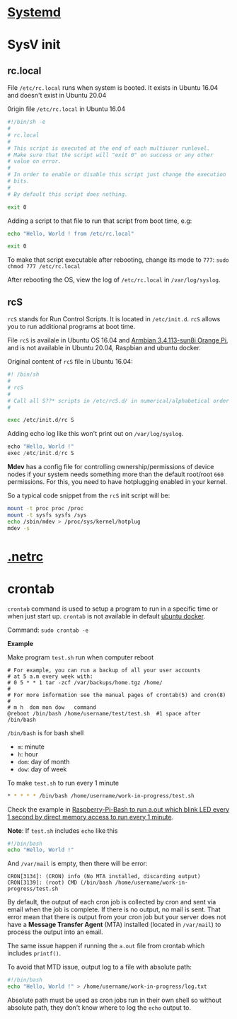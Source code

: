 # [Systemd](Systemd.md)
# SysV init 
## rc.local
File ``/etc/rc.local`` runs when system is booted. It exists in Ubuntu 16.04 and doesn't exist in Ubuntu 20.04 

0rigin file ``/etc/rc.local`` in Ubuntu 16.04

```sh
#!/bin/sh -e
#
# rc.local
#
# This script is executed at the end of each multiuser runlevel.
# Make sure that the script will "exit 0" on success or any other
# value on error.
#
# In order to enable or disable this script just change the execution
# bits.
#
# By default this script does nothing.

exit 0
```

Adding a script to that file to run that script from boot time, e.g:

```sh
echo "Hello, World ! from /etc/rc.local"

exit 0
```

To make that script executable after rebooting, change its mode to ``777``: ``sudo chmod 777 /etc/rc.local``

After rebooting the OS, view the log of ``/etc/rc.local`` in ``/var/log/syslog``.
## rcS
``rcS`` stands for Run Control Scripts. It is located in ``/etc/init.d``. ``rcS`` allows you to run additional programs at boot time.

File ``rcS`` is availale in Ubuntu OS 16.04 and [Armbian 3.4.113-sun8i Orange Pi](https://github.com/TranPhucVinh/Orange-Pi), and is not available in Ubuntu 20.04, Raspbian and ubuntu docker.

Original content of ``rcS`` file in Ubuntu 16.04:

```sh
#! /bin/sh
#
# rcS
#
# Call all S??* scripts in /etc/rcS.d/ in numerical/alphabetical order
#

exec /etc/init.d/rc S
```

Adding echo log like this won't print out on ``/var/log/syslog``.

```c
echo "Hello, World !"
exec /etc/init.d/rc S
```
**Mdev** has a config file for controlling ownership/permissions of device nodes if your system needs something more than the default root/root ``660`` permissions. For this, you need to have hotplugging enabled in your kernel.

So a typical code snippet from the ``rcS`` init script will be:
```sh
mount -t proc proc /proc
mount -t sysfs sysfs /sys
echo /sbin/mdev > /proc/sys/kernel/hotplug
mdev -s
```
# [.netrc](.netrc.md)
# crontab

``crontab`` command is used to setup a program to run in a specific time or when just start up. ``crontab`` is not available in default [ubuntu docker](https://github.com/TranPhucVinh/Linux-Shell/blob/master/Docker/ubuntu%20docker.md).

Command: ``sudo crontab -e``

**Example**

Make program ``test.sh`` run when computer reboot

```
# For example, you can run a backup of all your user accounts
# at 5 a.m every week with:
# 0 5 * * 1 tar -zcf /var/backups/home.tgz /home/
#
# For more information see the manual pages of crontab(5) and cron(8)
#
# m h  dom mon dow   command
@reboot /bin/bash /home/username/test/test.sh  #1 space after /bin/bash
```

``/bin/bash`` is for bash shell

* ``m``: minute
* ``h``: hour
* ``dom``: day of month
* ``dow``: day of week

To make ``test.sh`` to run every 1 minute

```sh
* * * * * /bin/bash /home/username/work-in-progress/test.sh
```

Check the example in [Raspberry-Pi-Bash to run a.out which blink LED every 1 second by direct memory access to run every 1 minute](https://github.com/TranPhucVinh/Raspberry-Pi-Bash/blob/main/Physical%20layer/README.md#crontab).

**Note**: If ``test.sh`` includes ``echo`` like this

```sh
#!/bin/bash
echo "Hello, World !"
```

And ``/var/mail`` is empty, then there will be error:

```
CRON[3134]: (CRON) info (No MTA installed, discarding output)
CRON[3139]: (root) CMD (/bin/bash /home/username/work-in-progress/test.sh
```

By default, the output of each cron job is collected by cron and sent via email when the job is complete. If there is no output, no mail is sent. That error mean that there is output from your cron job but your server does not have a **Message Transfer Agent** (MTA) installed (located in ``/var/mail``) to process the output into an email.

The same issue happen if running the ``a.out`` file from crontab which includes ``printf()``.

To avoid that MTD issue, output log to a file with absolute path:

```sh
#!/bin/bash
echo "Hello, World !" > /home/username/work-in-progress/log.txt
```

Absolute path must be used as cron jobs run in their own shell so without absolute path, they don't know where to log the ``echo`` output to.
